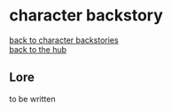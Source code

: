 # character backstory  
[back to character backstories](/semsguild/character-backstories)  
[back to the hub](/semsguild)  
##  Lore  
to be written

